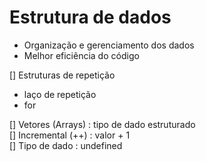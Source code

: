 # Estrutura de dados

- Organização e gerenciamento dos dados
- Melhor eficiência do código

[] Estruturas de repetição  
  - laço de repetição
  - for  

[] Vetores (Arrays) : tipo de dado estruturado  
[] Incremental (++) : valor + 1  
[] Tipo de dado : undefined

